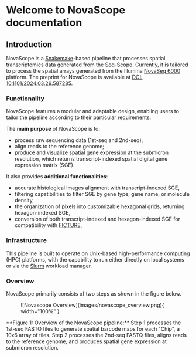 # Welcome to NovaScope documentation

## Introduction
NovaScope is a [Snakemake](https://snakemake.readthedocs.io/en/stable/)-based pipeline that processes spatial transcriptomics data generated from the [Seq-Scope](https://doi.org/10.1016/j.cell.2021.05.010). Currently, it is tailored to process the spatial arrays generated from the Illumina [NovaSeq 6000](https://www.illumina.com/systems/sequencing-platforms/novaseq.html) platform. The preprint for NovaScope is available at [DOI: 10.1101/2024.03.29.587285](https://www.biorxiv.org/content/10.1101/2024.03.29.587285v1).

### Functionality
NovaScope features a modular and adaptable design, enabling users to tailor the pipeline according to their particular requirements.

The **main purpose** of NovaScope is to:

* process raw sequencing data (1st-seq and 2nd-seq);
* align reads to the reference genome;
* produce and visualize spatial gene expression at the submicron resolution, which returns transcript-indexed spatial digital gene expression matrix (SGE).

It also provides **additional functionalities**:

* accurate histological images alignment with transcript-indexed SGE,
* filtering capatibilities to filter SGE by gene type, gene name, or molecule density,
* the organization of pixels into customizable hexagonal grids, returning hexagon-indexed SGE,
* conversion of both transcript-indexed and hexagon-indexed SGE for compatibility with [FICTURE](https://seqscope.github.io/ficture/),

### Infrastructure
This pipeline is built to operate on Unix-based high-performance computing (HPC) platforms, with the capability to run either directly on local systems or via the [Slurm](https://slurm.schedmd.com/documentation.html) workload manager.

### Overview
NovaScope primarily consists of two steps as shown in the figure below.

<figure markdown="span">
![Novascope Overview](images/novascope_overview.png){ width="100%" }
</figure>
**Figure 1: Overview of the NovaScope pipeline:** Step 1 processes the 1st-seq FASTQ files to generate spatial barcode maps for each "Chip", a 10x6 array of tiles. Step 2 processes the 2nd-seq FASTQ files, aligns reads to the reference genome, and produces spatial gene expression at submicron resolution.  
